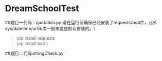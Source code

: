 # DreamSchoolTest

##题目一代码：quotation.py
请在运行前确保已经安装了requests/bs4库，此外sys/datetime/urllib库一般来说是默认安装的。\
>pip install requests \
>pip install bs4 \

##题目二代码:stringCheck.py
